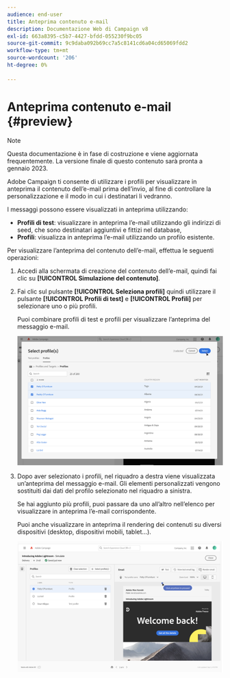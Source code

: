 ```yaml
---
audience: end-user
title: Anteprima contenuto e-mail
description: Documentazione Web di Campaign v8
exl-id: 663a8395-c5b7-4427-bfdd-055230f9bc05
source-git-commit: 9c9daba092b69cc7a5c8141cd6a04cd65069fdd2
workflow-type: tm+mt
source-wordcount: '206'
ht-degree: 0%

---
```


# Anteprima contenuto e-mail {#preview}

>[!NOTE]
>
>Questa documentazione è in fase di costruzione e viene aggiornata frequentemente. La versione finale di questo contenuto sarà pronta a gennaio 2023.

Adobe Campaign ti consente di utilizzare i profili per visualizzare in anteprima il contenuto dell’e-mail prima dell’invio, al fine di controllare la personalizzazione e il modo in cui i destinatari li vedranno.

I messaggi possono essere visualizzati in anteprima utilizzando:

* **Profili di test**: visualizzare in anteprima l’e-mail utilizzando gli indirizzi di seed, che sono destinatari aggiuntivi e fittizi nel database,
* **Profili**: visualizza in anteprima l’e-mail utilizzando un profilo esistente.

Per visualizzare l’anteprima del contenuto dell’e-mail, effettua le seguenti operazioni:

1. Accedi alla schermata di creazione del contenuto dell’e-mail, quindi fai clic su **[!UICONTROL Simulazione del contenuto]**.

1. Fai clic sul pulsante **[!UICONTROL Seleziona profili]** quindi utilizzare il pulsante **[!UICONTROL Profili di test]** e **[!UICONTROL Profili]** per selezionare uno o più profili.

   Puoi combinare profili di test e profili per visualizzare l’anteprima del messaggio e-mail.

   ![](assets/preview-profile.png)

1. Dopo aver selezionato i profili, nel riquadro a destra viene visualizzata un’anteprima del messaggio e-mail. Gli elementi personalizzati vengono sostituiti dai dati del profilo selezionato nel riquadro a sinistra.

   Se hai aggiunto più profili, puoi passare da uno all’altro nell’elenco per visualizzare in anteprima l’e-mail corrispondente.

   Puoi anche visualizzare in anteprima il rendering dei contenuti su diversi dispositivi (desktop, dispositivi mobili, tablet...).

   ![](assets/preview.png)
